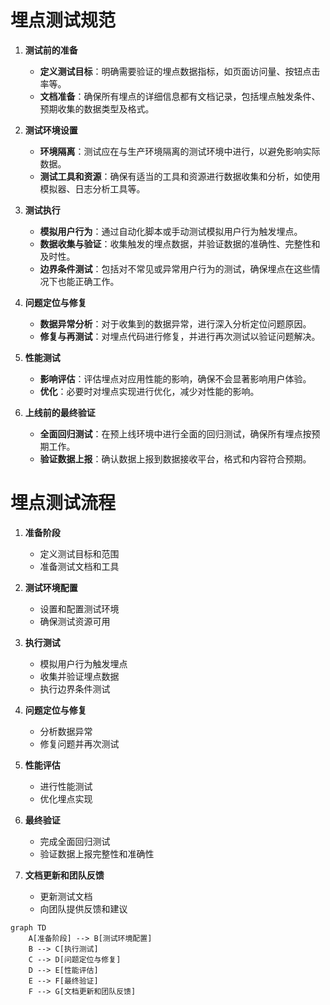# 埋点测试规范

1. **测试前的准备**
   - **定义测试目标**：明确需要验证的埋点数据指标，如页面访问量、按钮点击率等。
   - **文档准备**：确保所有埋点的详细信息都有文档记录，包括埋点触发条件、预期收集的数据类型及格式。

2. **测试环境设置**
   - **环境隔离**：测试应在与生产环境隔离的测试环境中进行，以避免影响实际数据。
   - **测试工具和资源**：确保有适当的工具和资源进行数据收集和分析，如使用模拟器、日志分析工具等。

3. **测试执行**
   - **模拟用户行为**：通过自动化脚本或手动测试模拟用户行为触发埋点。
   - **数据收集与验证**：收集触发的埋点数据，并验证数据的准确性、完整性和及时性。
   - **边界条件测试**：包括对不常见或异常用户行为的测试，确保埋点在这些情况下也能正确工作。

4. **问题定位与修复**
   - **数据异常分析**：对于收集到的数据异常，进行深入分析定位问题原因。
   - **修复与再测试**：对埋点代码进行修复，并进行再次测试以验证问题解决。

5. **性能测试**
   - **影响评估**：评估埋点对应用性能的影响，确保不会显著影响用户体验。
   - **优化**：必要时对埋点实现进行优化，减少对性能的影响。

6. **上线前的最终验证**
   - **全面回归测试**：在预上线环境中进行全面的回归测试，确保所有埋点按预期工作。
   - **验证数据上报**：确认数据上报到数据接收平台，格式和内容符合预期。

# 埋点测试流程

1. **准备阶段**
   - 定义测试目标和范围
   - 准备测试文档和工具

2. **测试环境配置**
   - 设置和配置测试环境
   - 确保测试资源可用

3. **执行测试**
   - 模拟用户行为触发埋点
   - 收集并验证埋点数据
   - 执行边界条件测试

4. **问题定位与修复**
   - 分析数据异常
   - 修复问题并再次测试

5. **性能评估**
   - 进行性能测试
   - 优化埋点实现

6. **最终验证**
   - 完成全面回归测试
   - 验证数据上报完整性和准确性

7. **文档更新和团队反馈**
   - 更新测试文档
   - 向团队提供反馈和建议

``` mermaid
graph TD
    A[准备阶段] --> B[测试环境配置]
    B --> C[执行测试]
    C --> D[问题定位与修复]
    D --> E[性能评估]
    E --> F[最终验证]
    F --> G[文档更新和团队反馈]
```